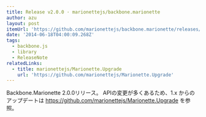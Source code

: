 ```yaml
---
title: Release v2.0.0 · marionettejs/backbone.marionette
author: azu
layout: post
itemUrl: 'https://github.com/marionettejs/backbone.marionette/releases/tag/v2.0.0'
date: '2014-06-18T04:00:09.268Z'
tags:
  - backbone.js
  - library
  - ReleaseNote
relatedLinks:
  - title: marionettejs/Marionette.Upgrade
    url: 'https://github.com/marionettejs/Marionette.Upgrade'
---
```

Backbone.Marionette 2.0.0リリース。
APIの変更が多くあるため、1.x からのアップデートは https://github.com/marionettejs/Marionette.Upgrade を参照。

